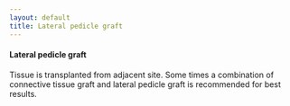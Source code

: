 ```yaml
---
layout: default
title: Lateral pedicle graft
---
```





<h4>Lateral pedicle graft</h4>
<p></p>


<p>Tissue is transplanted from adjacent site. Some times a combination of connective tissue graft and lateral pedicle graft is recommended for best results.
</p>